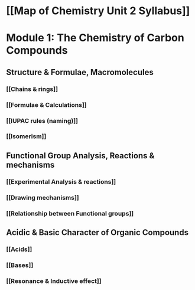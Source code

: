 
# [[Map of Chemistry Unit 2 Syllabus]]

# Module 1: The Chemistry of Carbon Compounds
## **Structure & Formulae, Macromolecules**
### [[Chains & rings]]
### [[Formulae & Calculations]]
### [[IUPAC rules (naming)]] 
### [[Isomerism]]

## **Functional Group Analysis,  Reactions & mechanisms**
### [[Experimental Analysis  & reactions]]
### [[Drawing mechanisms]]
### [[Relationship between Functional groups]]
##  **Acidic & Basic Character  of Organic Compounds**
### [[Acids]]
### [[Bases]]
### [[Resonance  & Inductive effect]]